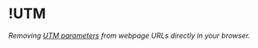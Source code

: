# !UTM
_Removing [UTM parameters](https://en.wikipedia.org/wiki/UTM_parameters) from webpage URLs directly in your browser._ 
